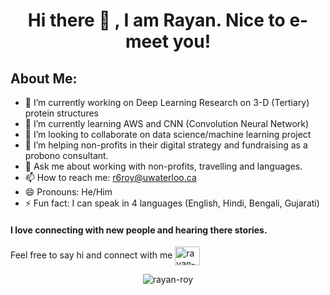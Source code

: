 <h1 align="center"> Hi there 👋 , I am Rayan. Nice to e-meet you! </h1>

## About Me:
- 🔭 I’m currently working on Deep Learning Research on 3-D (Tertiary) protein structures
- 🌱 I’m currently learning AWS and CNN (Convolution Neural Network)
- 👯 I’m looking to collaborate on data science/machine learning project
- 🤔 I’m helping non-profits in their digital strategy and fundraising as a probono consultant.
- 💬 Ask me about working with non-profits, travelling and languages. 
- 📫 How to reach me: r6roy@uwaterloo.ca
- 😄 Pronouns: He/Him
- ⚡ Fun fact: I can speak in 4 languages (English, Hindi, Bengali, Gujarati)

#### I love connecting with new people and hearing there stories.
Feel free to say hi and connect with me <a href="https://www.linkedin.com/in/rayan-roy/" target="blank"><img align="center" src="https://cdn.jsdelivr.net/npm/simple-icons@3.0.1/icons/linkedin.svg" alt="rayan-roy" height="30" width="40" /></a>

<p align="center"> <img src=https://github-readme-stats.vercel.app/api?username=rayan-roy&show_icons=true alt=rayan-roy /> </p>
